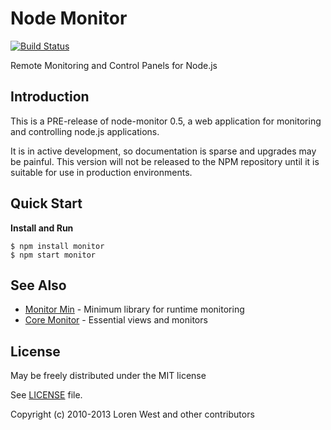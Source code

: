 Node Monitor
============

[![Build Status](https://secure.travis-ci.org/lorenwest/node-monitor.png?branch=master)](https://travis-ci.org/lorenwest/node-monitor)

Remote Monitoring and Control Panels for Node.js

Introduction
------------

This is a PRE-release of node-monitor 0.5, a web application for monitoring and controlling node.js applications.

It is in active development, so documentation is sparse and upgrades may be painful.  This version will not be released to the NPM repository until it is suitable for use in production environments.


Quick Start
-----------

**Install and Run**

    $ npm install monitor
    $ npm start monitor

See Also
--------

* [Monitor Min](http://lorenwest.github.com/monitor-min) - Minimum library for runtime monitoring
* [Core Monitor](http://lorenwest.github.com/core-monitor) - Essential views and monitors

License
-------

May be freely distributed under the MIT license

See [LICENSE](https://github.com/lorenwest/node-monitor/blob/master/LICENSE) file.

Copyright (c) 2010-2013 Loren West and other contributors
